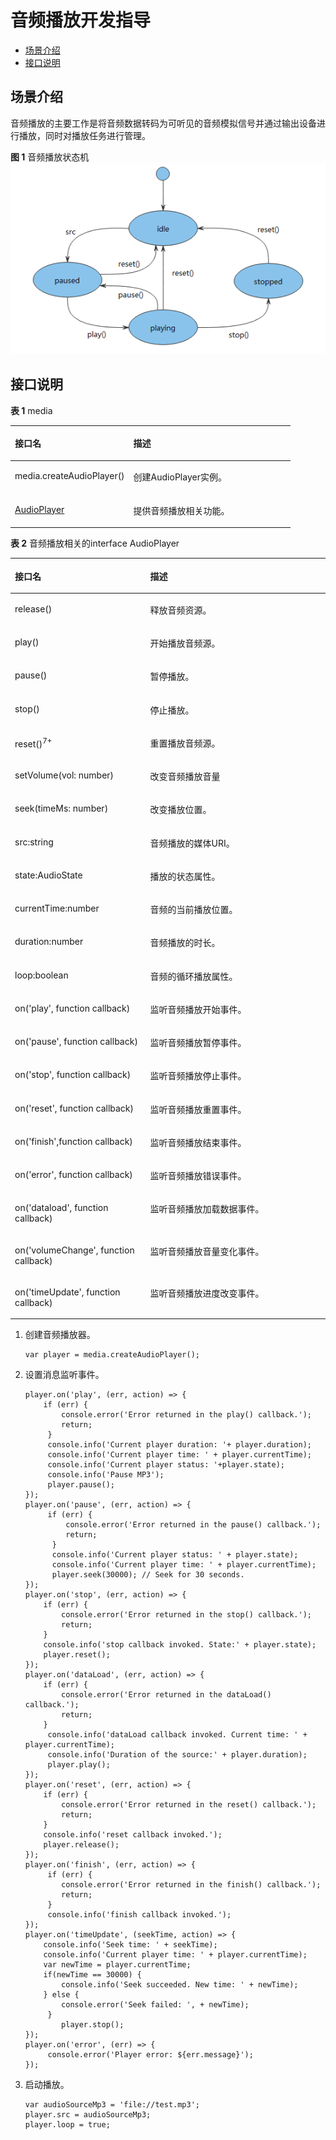 # 音频播放开发指导<a name="ZH-CN_TOPIC_0000001100255784"></a>

-   [场景介绍](#section910413166166)
-   [接口说明](#section1225204317126)

## 场景介绍<a name="section910413166166"></a>

音频播放的主要工作是将音频数据转码为可听见的音频模拟信号并通过输出设备进行播放，同时对播放任务进行管理。

**图 1**  音频播放状态机<a name="fig19537218164010"></a>  
![](figures/音频播放状态机.png "音频播放状态机")

## 接口说明<a name="section1225204317126"></a>

**表 1**  media

<a name="table17619171017258"></a>
<table><thead align="left"><tr id="row9619111017256"><th class="cellrowborder" valign="top" width="42.29%" id="mcps1.2.3.1.1"><p id="p19739153111253"><a name="p19739153111253"></a><a name="p19739153111253"></a>接口名</p>
</th>
<th class="cellrowborder" valign="top" width="57.709999999999994%" id="mcps1.2.3.1.2"><p id="p761918101259"><a name="p761918101259"></a><a name="p761918101259"></a>描述</p>
</th>
</tr>
</thead>
<tbody><tr id="row186191310102518"><td class="cellrowborder" valign="top" width="42.29%" headers="mcps1.2.3.1.1 "><p id="p152227722614"><a name="p152227722614"></a><a name="p152227722614"></a>media.createAudioPlayer()</p>
</td>
<td class="cellrowborder" valign="top" width="57.709999999999994%" headers="mcps1.2.3.1.2 "><p id="p11619510202511"><a name="p11619510202511"></a><a name="p11619510202511"></a>创建AudioPlayer实例。</p>
</td>
</tr>
<tr id="row78247183285"><td class="cellrowborder" valign="top" width="42.29%" headers="mcps1.2.3.1.1 "><p id="p78241186287"><a name="p78241186287"></a><a name="p78241186287"></a><a href="#table3407174718274">AudioPlayer</a></p>
</td>
<td class="cellrowborder" valign="top" width="57.709999999999994%" headers="mcps1.2.3.1.2 "><p id="p1382410184281"><a name="p1382410184281"></a><a name="p1382410184281"></a>提供音频播放相关功能。</p>
</td>
</tr>
</tbody>
</table>

**表 2**  音频播放相关的interface AudioPlayer

<a name="table3407174718274"></a>
<table><thead align="left"><tr id="row640744712719"><th class="cellrowborder" valign="top" width="42.980000000000004%" id="mcps1.2.3.1.1"><p id="p1540794717271"><a name="p1540794717271"></a><a name="p1540794717271"></a>接口名</p>
</th>
<th class="cellrowborder" valign="top" width="57.02%" id="mcps1.2.3.1.2"><p id="p14407204712274"><a name="p14407204712274"></a><a name="p14407204712274"></a>描述</p>
</th>
</tr>
</thead>
<tbody><tr id="row540714712272"><td class="cellrowborder" valign="top" width="42.980000000000004%" headers="mcps1.2.3.1.1 "><p id="p174086470278"><a name="p174086470278"></a><a name="p174086470278"></a>release()</p>
</td>
<td class="cellrowborder" valign="top" width="57.02%" headers="mcps1.2.3.1.2 "><p id="p204082047172719"><a name="p204082047172719"></a><a name="p204082047172719"></a>释放音频资源。</p>
</td>
</tr>
<tr id="row12408104792716"><td class="cellrowborder" valign="top" width="42.980000000000004%" headers="mcps1.2.3.1.1 "><p id="p640874762718"><a name="p640874762718"></a><a name="p640874762718"></a>play()</p>
</td>
<td class="cellrowborder" valign="top" width="57.02%" headers="mcps1.2.3.1.2 "><p id="p1740894712718"><a name="p1740894712718"></a><a name="p1740894712718"></a>开始播放音频源。</p>
</td>
</tr>
<tr id="row84081747182715"><td class="cellrowborder" valign="top" width="42.980000000000004%" headers="mcps1.2.3.1.1 "><p id="p04081947172716"><a name="p04081947172716"></a><a name="p04081947172716"></a>pause()</p>
</td>
<td class="cellrowborder" valign="top" width="57.02%" headers="mcps1.2.3.1.2 "><p id="p164081547132711"><a name="p164081547132711"></a><a name="p164081547132711"></a>暂停播放。</p>
</td>
</tr>
<tr id="row184082047132717"><td class="cellrowborder" valign="top" width="42.980000000000004%" headers="mcps1.2.3.1.1 "><p id="p74086479279"><a name="p74086479279"></a><a name="p74086479279"></a>stop()</p>
</td>
<td class="cellrowborder" valign="top" width="57.02%" headers="mcps1.2.3.1.2 "><p id="p1140814471274"><a name="p1140814471274"></a><a name="p1140814471274"></a>停止播放。</p>
</td>
</tr>
<tr id="row93063645415"><td class="cellrowborder" valign="top" width="42.980000000000004%" headers="mcps1.2.3.1.1 "><p id="p230715618541"><a name="p230715618541"></a><a name="p230715618541"></a>reset()<sup id="sup15868135520538"><a name="sup15868135520538"></a><a name="sup15868135520538"></a><span>7+</span></sup></p>
</td>
<td class="cellrowborder" valign="top" width="57.02%" headers="mcps1.2.3.1.2 "><p id="p530714615545"><a name="p530714615545"></a><a name="p530714615545"></a>重置播放音频源。</p>
</td>
</tr>
<tr id="row36221450105715"><td class="cellrowborder" valign="top" width="42.980000000000004%" headers="mcps1.2.3.1.1 "><p id="p162210506572"><a name="p162210506572"></a><a name="p162210506572"></a>setVolume(vol: number)</p>
</td>
<td class="cellrowborder" valign="top" width="57.02%" headers="mcps1.2.3.1.2 "><p id="p166221550165720"><a name="p166221550165720"></a><a name="p166221550165720"></a>改变音频播放音量</p>
</td>
</tr>
<tr id="row1240804752711"><td class="cellrowborder" valign="top" width="42.980000000000004%" headers="mcps1.2.3.1.1 "><p id="p8408647172716"><a name="p8408647172716"></a><a name="p8408647172716"></a>seek(timeMs: number)</p>
</td>
<td class="cellrowborder" valign="top" width="57.02%" headers="mcps1.2.3.1.2 "><p id="p440817478271"><a name="p440817478271"></a><a name="p440817478271"></a>改变播放位置。</p>
</td>
</tr>
<tr id="row5408194714279"><td class="cellrowborder" valign="top" width="42.980000000000004%" headers="mcps1.2.3.1.1 "><p id="p144081547102712"><a name="p144081547102712"></a><a name="p144081547102712"></a>src:string</p>
</td>
<td class="cellrowborder" valign="top" width="57.02%" headers="mcps1.2.3.1.2 "><p id="p1040814782716"><a name="p1040814782716"></a><a name="p1040814782716"></a>音频播放的媒体URI。</p>
</td>
</tr>
<tr id="row155026127182"><td class="cellrowborder" valign="top" width="42.980000000000004%" headers="mcps1.2.3.1.1 "><p id="p633012347"><a name="p633012347"></a><a name="p633012347"></a>state:AudioState</p>
</td>
<td class="cellrowborder" valign="top" width="57.02%" headers="mcps1.2.3.1.2 "><p id="p105031612141811"><a name="p105031612141811"></a><a name="p105031612141811"></a>播放的状态属性。</p>
</td>
</tr>
<tr id="row340854714273"><td class="cellrowborder" valign="top" width="42.980000000000004%" headers="mcps1.2.3.1.1 "><p id="p16234263330"><a name="p16234263330"></a><a name="p16234263330"></a>currentTime:number</p>
</td>
<td class="cellrowborder" valign="top" width="57.02%" headers="mcps1.2.3.1.2 "><p id="p3409174762710"><a name="p3409174762710"></a><a name="p3409174762710"></a>音频的当前播放位置。</p>
</td>
</tr>
<tr id="row6409134710274"><td class="cellrowborder" valign="top" width="42.980000000000004%" headers="mcps1.2.3.1.1 "><p id="p114091047162711"><a name="p114091047162711"></a><a name="p114091047162711"></a>duration:number</p>
</td>
<td class="cellrowborder" valign="top" width="57.02%" headers="mcps1.2.3.1.2 "><p id="p154091247132715"><a name="p154091247132715"></a><a name="p154091247132715"></a>音频播放的时长。</p>
</td>
</tr>
<tr id="row4409134772717"><td class="cellrowborder" valign="top" width="42.980000000000004%" headers="mcps1.2.3.1.1 "><p id="p9681449141811"><a name="p9681449141811"></a><a name="p9681449141811"></a>loop:boolean</p>
</td>
<td class="cellrowborder" valign="top" width="57.02%" headers="mcps1.2.3.1.2 "><p id="p94091847102711"><a name="p94091847102711"></a><a name="p94091847102711"></a>音频的循环播放属性。</p>
</td>
</tr>
<tr id="row44091647192718"><td class="cellrowborder" valign="top" width="42.980000000000004%" headers="mcps1.2.3.1.1 "><p id="p18937155862412"><a name="p18937155862412"></a><a name="p18937155862412"></a>on('play', function callback)</p>
</td>
<td class="cellrowborder" valign="top" width="57.02%" headers="mcps1.2.3.1.2 "><p id="p13409164722717"><a name="p13409164722717"></a><a name="p13409164722717"></a>监听音频播放开始事件。</p>
</td>
</tr>
<tr id="row12409154711272"><td class="cellrowborder" valign="top" width="42.980000000000004%" headers="mcps1.2.3.1.1 "><p id="p124091474279"><a name="p124091474279"></a><a name="p124091474279"></a>on('pause', function callback)</p>
</td>
<td class="cellrowborder" valign="top" width="57.02%" headers="mcps1.2.3.1.2 "><p id="p7409174714274"><a name="p7409174714274"></a><a name="p7409174714274"></a>监听音频播放暂停事件。</p>
</td>
</tr>
<tr id="row040917477273"><td class="cellrowborder" valign="top" width="42.980000000000004%" headers="mcps1.2.3.1.1 "><p id="p18981171411254"><a name="p18981171411254"></a><a name="p18981171411254"></a>on('stop', function callback)</p>
</td>
<td class="cellrowborder" valign="top" width="57.02%" headers="mcps1.2.3.1.2 "><p id="p1409164772714"><a name="p1409164772714"></a><a name="p1409164772714"></a>监听音频播放停止事件。</p>
</td>
</tr>
<tr id="row712184163016"><td class="cellrowborder" valign="top" width="42.980000000000004%" headers="mcps1.2.3.1.1 "><p id="p1167517115311"><a name="p1167517115311"></a><a name="p1167517115311"></a>on('reset', function callback)</p>
</td>
<td class="cellrowborder" valign="top" width="57.02%" headers="mcps1.2.3.1.2 "><p id="p1113134115301"><a name="p1113134115301"></a><a name="p1113134115301"></a>监听音频播放重置事件。</p>
</td>
</tr>
<tr id="row11409747202711"><td class="cellrowborder" valign="top" width="42.980000000000004%" headers="mcps1.2.3.1.1 "><p id="p189901420102514"><a name="p189901420102514"></a><a name="p189901420102514"></a>on('finish',function callback)</p>
</td>
<td class="cellrowborder" valign="top" width="57.02%" headers="mcps1.2.3.1.2 "><p id="p8410124742713"><a name="p8410124742713"></a><a name="p8410124742713"></a>监听音频播放结束事件。</p>
</td>
</tr>
<tr id="row64105474278"><td class="cellrowborder" valign="top" width="42.980000000000004%" headers="mcps1.2.3.1.1 "><p id="p166588276253"><a name="p166588276253"></a><a name="p166588276253"></a>on('error', function callback)</p>
</td>
<td class="cellrowborder" valign="top" width="57.02%" headers="mcps1.2.3.1.2 "><p id="p54101047102712"><a name="p54101047102712"></a><a name="p54101047102712"></a>监听音频播放错误事件。</p>
</td>
</tr>
<tr id="row1410154715273"><td class="cellrowborder" valign="top" width="42.980000000000004%" headers="mcps1.2.3.1.1 "><p id="p135217361257"><a name="p135217361257"></a><a name="p135217361257"></a>on('dataload', function callback)</p>
</td>
<td class="cellrowborder" valign="top" width="57.02%" headers="mcps1.2.3.1.2 "><p id="p1541054719271"><a name="p1541054719271"></a><a name="p1541054719271"></a>监听音频播放加载数据事件。</p>
</td>
</tr>
<tr id="row126521548145814"><td class="cellrowborder" valign="top" width="42.980000000000004%" headers="mcps1.2.3.1.1 "><p id="p2652134812586"><a name="p2652134812586"></a><a name="p2652134812586"></a>on('volumeChange', function callback)</p>
</td>
<td class="cellrowborder" valign="top" width="57.02%" headers="mcps1.2.3.1.2 "><p id="p116527483584"><a name="p116527483584"></a><a name="p116527483584"></a>监听音频播放音量变化事件。</p>
</td>
</tr>
<tr id="row1410124732711"><td class="cellrowborder" valign="top" width="42.980000000000004%" headers="mcps1.2.3.1.1 "><p id="p942310426254"><a name="p942310426254"></a><a name="p942310426254"></a>on('timeUpdate', function callback)</p>
</td>
<td class="cellrowborder" valign="top" width="57.02%" headers="mcps1.2.3.1.2 "><p id="p18410144715271"><a name="p18410144715271"></a><a name="p18410144715271"></a>监听音频播放进度改变事件。</p>
</td>
</tr>
</tbody>
</table>

1.  创建音频播放器。

    ```
    var player = media.createAudioPlayer();
    ```

2.  设置消息监听事件。

    ```
    player.on('play', (err, action) => {
        if (err) {
            console.error('Error returned in the play() callback.');
            return;
         }
         console.info('Current player duration: '+ player.duration);
         console.info('Current player time: ' + player.currentTime);
         console.info('Current player status: '+player.state);
         console.info('Pause MP3');
         player.pause();
    });
    player.on('pause', (err, action) => {
         if (err) {
             console.error('Error returned in the pause() callback.');
             return;
          }
          console.info('Current player status: ' + player.state);
          console.info('Current player time: ' + player.currentTime);
          player.seek(30000); // Seek for 30 seconds.
    });
    player.on('stop', (err, action) => {
        if (err) {
            console.error('Error returned in the stop() callback.');
            return;
        }
        console.info('stop callback invoked. State:' + player.state);
        player.reset();
    });
    player.on('dataLoad', (err, action) => {
        if (err) {
            console.error('Error returned in the dataLoad() callback.');
            return;
        }
         console.info('dataLoad callback invoked. Current time: ' + player.currentTime);
         console.info('Duration of the source:' + player.duration);
         player.play();
    });
    player.on('reset', (err, action) => {
        if (err) {
            console.error('Error returned in the reset() callback.');
            return;
        }
        console.info('reset callback invoked.');
        player.release();
    });
    player.on('finish', (err, action) => {
         if (err) {
            console.error('Error returned in the finish() callback.');
            return;
         }
         console.info('finish callback invoked.');
    });
    player.on('timeUpdate', (seekTime, action) => {
        console.info('Seek time: ' + seekTime);
        console.info('Current player time: ' + player.currentTime);
        var newTime = player.currentTime;
        if(newTime == 30000) {
            console.info('Seek succeeded. New time: ' + newTime);
        } else {
            console.error('Seek failed: ', + newTime);
         }
            player.stop();
    });
    player.on('error', (err) => {
         console.error('Player error: ${err.message}');
    });
    ```

3.  启动播放。

    ```
    var audioSourceMp3 = 'file://test.mp3';
    player.src = audioSourceMp3;
    player.loop = true;
    ```


